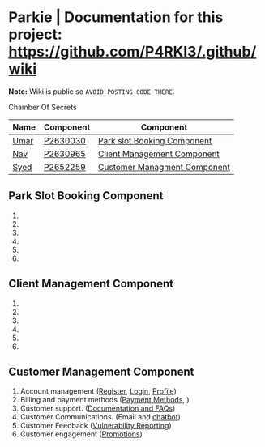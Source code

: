 # Parkie | Documentation for this project: <https://github.com/P4RKI3/.github/wiki>

**Note:** Wiki is public so `AVOID POSTING CODE THERE`.

Chamber Of Secrets

| Name | Component | Component |
| ----------- | ----------- | ----------- |
| [Umar](https://github.com/itsumarsoomro) | [P2630030](mailto:P2630030@my365.dmu.ac.uk) | [Park slot Booking Component](https://github.com/P4RKI3/Parkie#park-slot-booking) |
| [Nav](https://github.com/navnoor1) | [P2630965](mailto:P2630965@my365.dmu.ac.uk) | [Client Management Component](https://github.com/P4RKI3/Parkie#client-management-component) |
| [Syed](https://github.com/No3Mc) | [P2652259](mailto:P2652259@my365.dmu.ac.uk) | [Customer Managment Component](https://github.com/P4RKI3/Parkie#customer-management-component) |

## Park Slot Booking Component

1.
2.
3.
4.
5.
6.

## Client Management Component

1.
2.
3.
4.
5.
6.

## Customer Management Component

1. Account management ([Register](Core/routes/CustDev/Register), [Login](Core/routes/CustDev/Login), [Profile](Core/routes/CustDev/Profile))
2. Billing and payment methods ([Payment Methods](Core/routes/CustDev/PayMeths), )
3. Customer support. ([Documentation and FAQs](Core/routes/CustDev/DocnFAQ))
4. Customer Communications. (Email and [chatbot](django_helpbot))
5. Customer Feedback ([Vulnerability Reporting](Core/routes/CustDev/VulRep))
6. Customer engagement ([Promotions](Core/routes/CustDev/Promos))
